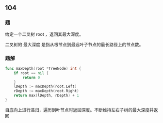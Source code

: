 ## 104

### 题
给定一个二叉树 root ，返回其最大深度。

二叉树的 最大深度 是指从根节点到最远叶子节点的最长路径上的节点数。

### 题解
```go
func maxDepth(root *TreeNode) int {
	if root == nil {
		return 0
	}
	lDepth := maxDepth(root.Left)
	rDepth := maxDepth(root.Right)
	return max(lDepth, rDepth) + 1
}
```
自底向上进行递归，遍历到叶节点时返回深度。不断维持左右子树的最大深度并返回
